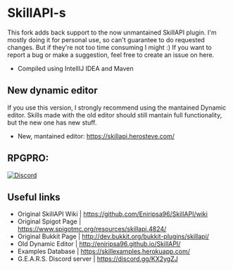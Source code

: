 # SkillAPI-s
This fork adds back support to the now unmantained SkillAPI plugin. I'm mostly doing it for personal use, so can't guarantee to do requested changes. But if they're not too time consuming I might :)
If you want to report a bug or make a suggestion, feel free to create an issue on here. 

* Compiled using IntellIJ IDEA and Maven

## New dynamic editor
If you use this version, I strongly recommend using the mantained Dynamic editor.
Skills made with the old editor should still mantain full functionality, but the new one has new stuff.
* New, mantained editor: https://skillapi.herosteve.com/


## RPGPRO:
[![Discord](https://img.shields.io/badge/discord-join_chat-7289da.svg)](https://discord.com/invite/RhTyRReKyP)  

## Useful links
* Original SkillAPI Wiki    | https://github.com/Eniripsa96/SkillAPI/wiki
* Original Spigot Page      | https://www.spigotmc.org/resources/skillapi.4824/
* Original Bukkit Page      | http://dev.bukkit.org/bukkit-plugins/skillapi/
* Old Dynamic Editor   | http://eniripsa96.github.io/SkillAPI/
* Examples Database | https://skillexamples.herokuapp.com/
* G.E.A.R.S. Discord server        | https://discord.gg/KX2ygZJ
